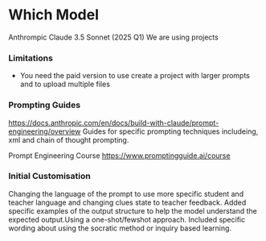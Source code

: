 
# Which Model

Anthrompic Claude 3.5 Sonnet (2025 Q1) 
We are using projects 

### Limitations
- You need the paid version to use create a project with larger prompts and to upload multiple files 

### Prompting Guides 
https://docs.anthropic.com/en/docs/build-with-claude/prompt-engineering/overview 
Guides for specific prompting techniques includeing, xml and chain of thought prompting.


Prompt Engineering Course
https://www.promptingguide.ai/course


### Initial Customisation

Changing the language of the prompt to use more specific student and teacher language and changing clues state to teacher feedback.
Added specific examples of the output structure to help the model understand the expected output.Using a one-shot/fewshot approach. 
Included specific wording about using the socratic method or inquiry based learning. 


 
